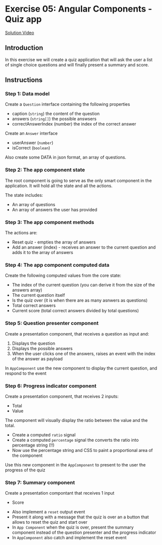 # Exercise 05: Angular Components - Quiz app
[Solution Video](https://youtu.be/O4A1Mn81wnE)

## Introduction
In this exercise we will create a quiz application that will ask the user a list of single choice questions and will finally present a summary and score.

## Instructions
### Step 1: Data model
Create a `Question` interface containing the following properties
- caption (`string`) the content of the question
- answers (`string[]`) the possible answsers
- correctAnswerIndex (number) the index of the correct answer

Create an `Answer` interface 
- userAnswer (`number`)
- isCorrect (`boolean`)

Also create some DATA in json format, an array of questions.

### Step 2: The app component state
The root component is going to serve as the only smart component in the application. It will hold all the state and all the actions. 

The state includes:
- An array of questions
- An array of answers the user has provided

### Step 3: The app component methods
The actions are: 

- Reset quiz - empties the array of answers
- Add an answer (index) - receives an answer to the current question and adds it to the array of answers

### Step 4: The app component computed data
Create the following computed values from the core state:

- The index of the current question (you can derive it from the size of the answers array)
- The current question itself
- Is the quiz over (it is when there are as many asnwers as questions)
- Total correct answers
- Current score (total correct answers divided by total questions)

### Step 5: Question presenter component
Create a presentation component, that receives a question as input and:
1. Displays the question
2. Displays the possible answers
3. When the user clicks one of the answers, raises an event with the index of the answer as payload

In `AppComponent` use the new component to display the current question, and respond to the event

### Step 6: Progress indicator component
Create a presentation component, that receives 2 inputs:
- Total
- Value

The component will visually display the ratio between the value and the total.
- Create a computed `ratio` signal 
- Create a computed `percentage` signal the converts the ratio into percentage string (!!)
- Now use the percentage string and CSS to paint a proportional area of the component

Use this new component in the `AppComponent` to present to the user the progress of the quiz

### Step 7: Summary component
Create a presentation compontant that receives 1 input
- Score

* Also implement a `reset` output event
* Present it along with a message that the quiz is over an a button that allows to reset the quiz and start over
* In `App Component` when the quiz is over, present the summary component instead of the question presenter and the progress indicator
* In `AppComponent` also catch and implement the reset event







